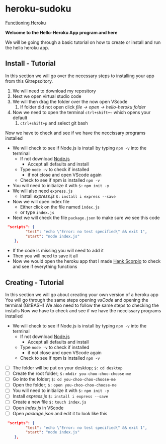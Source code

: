 # heroku-sudoku
[Functioning Heroku](https://knight-hello-heroku.herokuapp.com/)

**Welcome to the Hello-Heroku App program and here**

We will be going through a basic tutorial on how to create or install and run the hello heroku app.

## Install - Tutorial
In this section we will go over the necessary steps to installing your app from this Gitrepsoitory.
1. We will need to download my repository
2. Next we open virtual studio code
3. We will then drag the folder over the now open VScode
   1. If folder did not open click *file -> open -> hello-heroku folder*
4. Now we need to open the terminal `ctrl+shift+~` which opens your default
   1. `ctrl+shift+p` and select git bash

Now we have to check and see if we have the neccissary programs installed
- We will check to see if Node.js is install by typing `npm -v` into the terminal
   - If not download [Node.js](https://nodejs.org/en/)
      - Accept all defaults and install
   - Type `node -v` to check if installed
      - if not close and open VScode again
   - Check to see if npm is installed `npm -v`
- You will need to initialize it with `$:` `npm init -y`
- We will also need `express.js`
   - Install *express.js* `$:` `install i express --save`
- Now we will open index file
  - Either click on the file named `index.js`
  - or type `index.js`
- Next we will check the file `package.json` to make sure we see this code
```json
 "scripts": {
         "test": "echo \"Error: no test specified\" && exit 1",
         "start": "node index.js"
    },
```
- If the code is missing you will need to add it
- Then you will need to save it all
- Now we would open the heroku app that I made [Hank Scorpio](https://knight-hello-heroku.herokuapp.com/) to check and see if everything functions

## Creating - Tutorial
In this section we will go about creating your own version of a heroku app
You will go through the same steps opening *vsCode* and opening the terminal (GitBASH)
We also need to follow the same steps to checking the installs
Now we have to check and see if we have the neccissary programs installed
- We will check to see if Node.js is install by typing `npm -v` into the terminal
   - If not download [Node.js](https://nodejs.org/en/)
      - Accept all defaults and install
   - Type `node -v` to check if installed
      - if not close and open VScode again
   - Check to see if npm is installed `npm -v`

- [ ] The folder will be put on your desktop; `$:` `cd desktop`
- [ ] Create the root folder; `$:` `mkdir you-choo-choo-choose-me`
- [ ] Go into the folder; `$:` `cd you-choo-choo-choose-me`
- [ ] Open the folder; `$:` `open you-choo-choo-choose-me`
- [ ] You will need to initialize it with `$:` `npm init -y`
- [ ] Install *express.js* `$:` `install i express --save`
- [ ] Create a new file `$:` `touch index.js`
- [ ] Open *index.js* in VScode
- [ ] Open *package.json* and edit it to look like this
```json
 "scripts": {
         "test": "echo \"Error: no test specified\" && exit 1",
         "start": "node index.js"
    },
```
